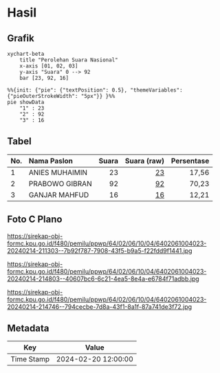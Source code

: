 # Hasil

## Grafik

```mermaid
xychart-beta
    title "Perolehan Suara Nasional"
    x-axis [01, 02, 03]
    y-axis "Suara" 0 --> 92
    bar [23, 92, 16]
```

```mermaid
%%{init: {"pie": {"textPosition": 0.5}, "themeVariables": {"pieOuterStrokeWidth": "5px"}} }%%
pie showData
    "1" : 23
    "2" : 92
    "3" : 16
```

## Tabel

| No. | Nama Paslon    | Suara | Suara (raw) | Persentase |
|:--- |:-------------- | -----:| -----------:| ----------:|
| 1   | ANIES MUHAIMIN | 23    | [23][p-1]   | 17,56      |
| 2   | PRABOWO GIBRAN | 92    | [92][p-2]   | 70,23      |
| 3   | GANJAR MAHFUD  | 16    | [16][p-3]   | 12,21      |


[p-1]: https://github.com/gigit-pemilu/pemilu-2024/blob/main/pilpres/hitung-suara/sub/64-kalimantan-timur/sub/02-kutai-kartanegara/sub/06-tenggarong/sub/1004-timbau/sub/023-tps/sub/paslon-1.txt
[p-2]: https://github.com/gigit-pemilu/pemilu-2024/blob/main/pilpres/hitung-suara/sub/64-kalimantan-timur/sub/02-kutai-kartanegara/sub/06-tenggarong/sub/1004-timbau/sub/023-tps/sub/paslon-2.txt
[p-3]: https://github.com/gigit-pemilu/pemilu-2024/blob/main/pilpres/hitung-suara/sub/64-kalimantan-timur/sub/02-kutai-kartanegara/sub/06-tenggarong/sub/1004-timbau/sub/023-tps/sub/paslon-3.txt

## Foto C Plano

https://sirekap-obj-formc.kpu.go.id/f480/pemilu/ppwp/64/02/06/10/04/6402061004023-20240214-211303--7b92f787-7908-43f5-b9a5-f22fdd9f1441.jpg

https://sirekap-obj-formc.kpu.go.id/f480/pemilu/ppwp/64/02/06/10/04/6402061004023-20240214-214803--40607bc6-6c21-4ea5-8e4a-e6784f71adbb.jpg

https://sirekap-obj-formc.kpu.go.id/f480/pemilu/ppwp/64/02/06/10/04/6402061004023-20240214-214746--794cecbe-7d8a-43f1-8a1f-87a741de3f72.jpg


## Metadata

| Key        | Value               |
| ---------- | ------------------- |
| Time Stamp | 2024-02-20 12:00:00 |



